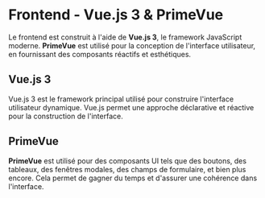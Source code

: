 # Frontend - Vue.js 3 & PrimeVue

Le frontend est construit à l'aide de **Vue.js 3**, le framework JavaScript moderne. **PrimeVue** est utilisé pour la conception de l'interface utilisateur, en fournissant des composants réactifs et esthétiques.

## Vue.js 3

Vue.js 3 est le framework principal utilisé pour construire l'interface utilisateur dynamique. Vue.js permet une approche déclarative et réactive pour la construction de l'interface.

## PrimeVue

**PrimeVue** est utilisé pour des composants UI tels que des boutons, des tableaux, des fenêtres modales, des champs de formulaire, et bien plus encore. Cela permet de gagner du temps et d'assurer une cohérence dans l'interface.
